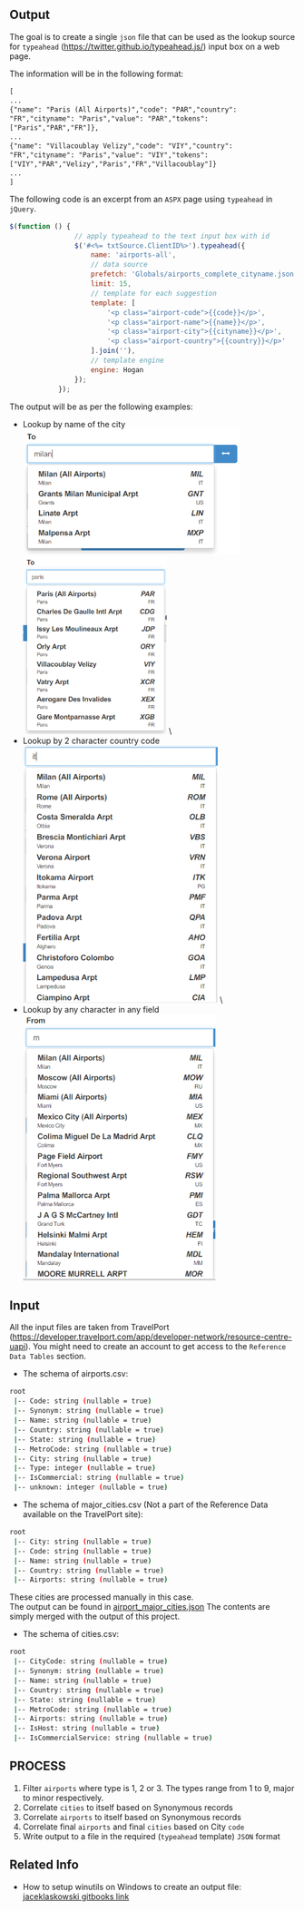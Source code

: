 ## Output

The goal is to create a single `json` file that can be used as the lookup source for `typeahead` (https://twitter.github.io/typeahead.js/) input box on a web page.

The information will be in the following format:
```
[
...
{"name": "Paris (All Airports)","code": "PAR","country": "FR","cityname": "Paris","value": "PAR","tokens": ["Paris","PAR","FR"]},
...
{"name": "Villacoublay Velizy","code": "VIY","country": "FR","cityname": "Paris","value": "VIY","tokens": ["VIY","PAR","Velizy","Paris","FR","Villacoublay"]}
...
]
```

The following code is an excerpt from an `ASPX` page using `typeahead` in `jQuery`.
```javascript
$(function () {
                // apply typeahead to the text input box with id
                $('#<%= txtSource.ClientID%>').typeahead({
                    name: 'airports-all',
                    // data source
                    prefetch: 'Globals/airports_complete_cityname.json',
                    limit: 15,
                    // template for each suggestion
                    template: [
                        '<p class="airport-code">{{code}}</p>',
                        '<p class="airport-name">{{name}}</p>',
                        '<p class="airport-city">{{cityname}}</p>',
                        '<p class="airport-country">{{country}}</p>'
                    ].join(''),
                    // template engine
                    engine: Hogan
                });
            }); 
```

The output will be as per the following examples:

* Lookup by name of the city \
![city_name.png](https://raw.githubusercontent.com/alimaken/airports/master/data/screenshots/city_name.PNG) \
![city_name.png](https://raw.githubusercontent.com/alimaken/airports/master/data/screenshots/city_name_2.PNG) \
* Lookup by 2 character country code \
![city_name.png](https://raw.githubusercontent.com/alimaken/airports/master/data/screenshots/country_code.PNG) \
* Lookup by any character in any field \
![city_name.png](https://raw.githubusercontent.com/alimaken/airports/master/data/screenshots/anything.PNG)

## Input

All the input files are taken from TravelPort (https://developer.travelport.com/app/developer-network/resource-centre-uapi).
You might need to create an account to get access to the `Reference Data Tables` section.

* The schema of airports.csv:

```bash
root
 |-- Code: string (nullable = true)
 |-- Synonym: string (nullable = true)
 |-- Name: string (nullable = true)
 |-- Country: string (nullable = true)
 |-- State: string (nullable = true)
 |-- MetroCode: string (nullable = true)
 |-- City: string (nullable = true)
 |-- Type: integer (nullable = true)
 |-- IsCommercial: string (nullable = true)
 |-- unknown: integer (nullable = true)
 ```

* The schema of major_cities.csv (Not a part of the Reference Data available on the TravelPort site):

```bash
root
 |-- City: string (nullable = true)
 |-- Code: string (nullable = true)
 |-- Name: string (nullable = true)
 |-- Country: string (nullable = true)
 |-- Airports: string (nullable = true)
```

These cities are processed manually in this case. \
The output can be found in [airport_major_cities.json](https://github.com/alimaken/airports/blob/master/data/output/airports_major_cities.json)
The contents are simply merged with the output of this project.

* The schema of cities.csv:

```bash
root
 |-- CityCode: string (nullable = true)
 |-- Synonym: string (nullable = true)
 |-- Name: string (nullable = true)
 |-- Country: string (nullable = true)
 |-- State: string (nullable = true)
 |-- MetroCode: string (nullable = true)
 |-- Airports: string (nullable = true)
 |-- IsHost: string (nullable = true)
 |-- IsCommercialService: string (nullable = true)
```


## PROCESS
1. Filter `airports` where type is 1, 2 or 3. The types range from 1 to 9, major to minor respectively.
2. Correlate `cities` to itself based on Synonymous records 
3. Correlate `airports` to itself based on Synonymous records 
4. Correlate final `airports` and final `cities` based on City `code`
5. Write output to a file in the required (`typeahead` template) `JSON` format   

## Related Info
* How to setup winutils on Windows to create an output file:
[jaceklaskowski gitbooks link](https://jaceklaskowski.gitbooks.io/mastering-apache-spark/spark-tips-and-tricks-running-spark-windows.html)